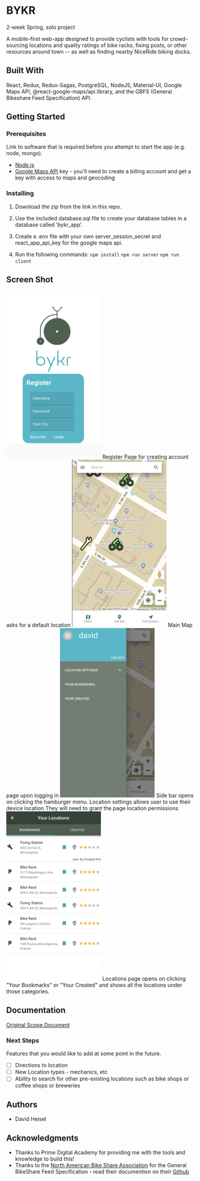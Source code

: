 # BYKR

2-week Spring, solo project

A mobile-first web-app designed to provide cyclists with tools for crowd-sourcing locations and quality ratings of bike racks, fixing posts, or other resources around town -- as well as finding nearby NiceRide biking docks.

## Built With

React, Redux, Redux-Sagas, PostgreSQL, NodeJS, Material-UI, Google Maps API, @react-google-maps/api library, and the GBFS (General Bikeshare Feed Specification) API.

## Getting Started

### Prerequisites

Link to software that is required before you attempt to start the app (e.g. node, mongo).

- [Node.js](https://nodejs.org/en/)
- [Google Maps API](https://developers.google.com/maps/documentation) key - you'll need to create a billing account and get a key with access to maps and geocoding

### Installing

1. Download the zip from the link in this repo.

2. Use the included database.sql file to create your database tables in a database called 'bykr_app'.

3. Create a .env file with your own server_session_secret and react_app_api_key for the google maps api.

4. Run the following commands:
   `npm install`
   `npm run server`
   `npm run client`

## Screen Shot
<img src="readme-screenshots/RegisterPage.png" width="50%"/>
Register Page for creating account asks for a default location
<img src="readme-screenshots/MainMap.png" width="50%"/>
Main Map page upon logging in
<img src="readme-screenshots/AccountSideBar.png" width="50%"/>
Side bar opens on clicking the hamburger menu.  Location settings allows user to use their device location
They will need to grant the page location permissions
<img src="readme-screenshots/LocationsPage.png" width="50%"/>
Locations page opens on clicking "Your Bookmarks" or "Your Created" and shows all the locations under those categories.

## Documentation

[Original Scope Document](https://docs.google.com/document/d/1EnITs38FqMzLMWod7-p37NZTVav1kF1KsTYefyoshWw/edit?usp=sharing)

### Next Steps

Features that you would like to add at some point in the future.

- [ ] Directions to location
- [ ] New Location types - mechanics, etc
- [ ] Ability to search for other pre-existing locations such as bike shops or coffee shops or breweries

## Authors

- David Heisel

## Acknowledgments

- Thanks to Prime Digital Academy for providing me with the tools and knowledge to build this!
- Thanks to the [North American Bike Share Association](https://nabsa.net/opendata/) for the General BikeShare Feed Specification - read their documention on their [Github](https://github.com/NABSA/gbfs)
